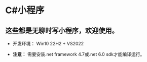 # C#小程序

## 这些都是无聊时写小程序，欢迎使用。

- 开发环境： Win10 22H2 + VS2022

- **注意：** 需要安装.net framework 4.7或.net 6.0 sdk才能编译运行。


